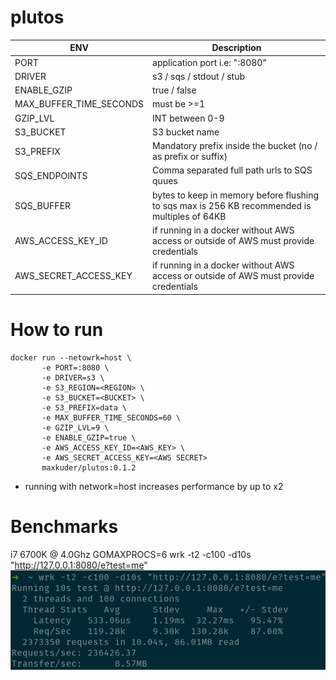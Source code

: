 # plutos

| ENV  | Description |
| ------------- | ------------- |
| PORT  | application port i.e: ":8080" |
| DRIVER  | s3 / sqs / stdout / stub |
| ENABLE_GZIP  | true / false  |
| MAX_BUFFER_TIME_SECONDS  | must be >=1  |
| GZIP_LVL  | INT between 0-9  |
| S3_BUCKET  | S3 bucket name  |
| S3_PREFIX  | Mandatory prefix inside the bucket (no / as prefix or suffix)  |
| SQS_ENDPOINTS  | Comma separated full path urls to SQS quues  |
| SQS_BUFFER  | bytes to keep in memory before flushing to sqs max is 256 KB recommended is multiples of 64KB  |
| AWS_ACCESS_KEY_ID  | if running in a docker without AWS access or outside of AWS must provide credentials  |
| AWS_SECRET_ACCESS_KEY  | if running in a docker without AWS access or outside of AWS must provide credentials  |


# How to run
```shell
docker run --netowrk=host \
       -e PORT=:8080 \
       -e DRIVER=s3 \
       -e S3_REGION=<REGION> \
       -e S3_BUCKET=<BUCKET> \
       -e S3_PREFIX=data \
       -e MAX_BUFFER_TIME_SECONDS=60 \
       -e GZIP_LVL=9 \
       -e ENABLE_GZIP=true \
       -e AWS_ACCESS_KEY_ID=<AWS_KEY> \
       -e AWS_SECRET_ACCESS_KEY=<AWS SECRET> 
       maxkuder/plutos:0.1.2
```
- running with network=host increases performance by up to x2

# Benchmarks
i7 6700K @ 4.0Ghz
GOMAXPROCS=6
wrk -t2 -c100 -d10s "http://127.0.0.1:8080/e?test=me"
![img.png](img.png)
